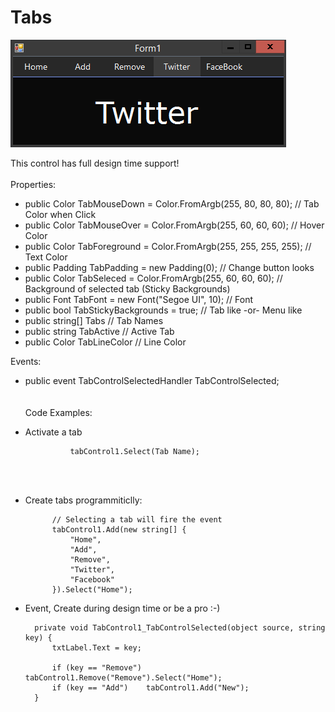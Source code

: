 # Tabs
![alt text](https://raw.githubusercontent.com/hazlema/Tabs/master/Tabs/Tabs.png "TabControl")

This control has full design time support!<br><br>
Properties:<br>
- public Color TabMouseDown = Color.FromArgb(255, 80, 80, 80); // Tab Color when Click
- public Color TabMouseOver = Color.FromArgb(255, 60, 60, 60); // Hover Color
- public Color TabForeground = Color.FromArgb(255, 255, 255, 255);  // Text Color
- public Padding TabPadding = new Padding(0);  // Change button looks
- public Color TabSeleced = Color.FromArgb(255, 60, 60, 60); // Background of selected tab (Sticky Backgrounds)
- public Font TabFont = new Font("Segoe UI", 10);  // Font
- public bool TabStickyBackgrounds = true; // Tab like -or- Menu like
- public string[] Tabs // Tab Names
- public string TabActive // Active Tab
- public Color TabLineColor // Line Color

Events:<br>
- public event TabControlSelectedHandler TabControlSelected;
<br><br><br>
Code Examples:<br>
- Activate a tab

                tabControl1.Select(Tab Name);
<br><br>
- Create tabs programmiticlly:

            // Selecting a tab will fire the event
            tabControl1.Add(new string[] {
                "Home",
                "Add",
                "Remove",
                "Twitter",
                "Facebook"
            }).Select("Home"); 

- Event, Create during design time or be a pro :-)

        private void TabControl1_TabControlSelected(object source, string key) {
            txtLabel.Text = key;

            if (key == "Remove") tabControl1.Remove("Remove").Select("Home");
            if (key == "Add")    tabControl1.Add("New");
        }
 
